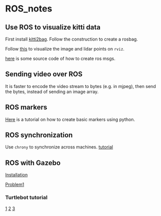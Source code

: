 # ROS_notes

## Use ROS to visualize kitti data

First install [kitti2bag](https://github.com/tomas789/kitti2bag).
Follow the construction to create a rosbag.

Follow [this](https://www.youtube.com/watch?v=e0r4uKK1zkk) to visualize the image and lidar points on `rviz`.

[here](https://github.com/tomas789/kitti2bag/blob/master/bin/kitti2bag) is some source code of how to create ros msgs.

## Sending video over ROS

It is faster to encode the video stream to bytes (e.g. in mjpeg), then send the bytes, instead of sending an image array.

## ROS markers

[Here](https://www.robotech-note.com/entry/2018/04/15/221524) is a tutorial on how to create basic markers using python.

## ROS synchronization

Use `chrony` to synchronize across machines.
[tutorial](https://qiita.com/ngkazu/items/916f476985fa3e3f2951)


## ROS with Gazebo

[Installation](http://gazebosim.org/tutorials?tut=ros_installing)

[Problem1](http://answers.gazebosim.org/question/14237/problem-with-launching-the-gazebo/)

### Turtlebot tutorial

[1](http://r17u.hatenablog.com/entry/2017/06/11/213942)
[2](http://wiki.ros.org/turtlebot_gazebo/Tutorials/indigo/Make%20a%20map%20and%20navigate%20with%20it)
[3](http://learn.turtlebot.com/2015/02/03/6/)
